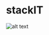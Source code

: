 # stackIT

![alt text](https://github.com/jullianm/stackIT/blob/main/stackIT-screenshot.jpg?raw=true)

